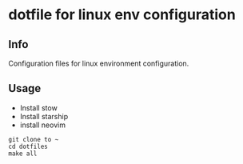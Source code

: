 # dotfile for linux env configuration

## Info

Configuration files for linux environment configuration.

## Usage
* Install stow
* Install starship
* install neovim

```
git clone to ~
cd dotfiles
make all
```
